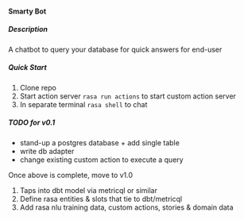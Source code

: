 #### Smarty Bot

##### Description
A chatbot to query your database for quick answers for end-user

##### Quick Start
1. Clone repo
2. Start action server `rasa run actions` to start custom action server
3. In separate terminal `rasa shell` to chat


##### TODO for v0.1
* stand-up a postgres database + add single table
* write db adapter
* change existing custom action to execute a query

Once above is complete, move to v1.0
1. Taps into dbt model via metricql or similar
2. Define rasa entities & slots that tie to dbt/metricql
3. Add rasa nlu training data, custom actions, stories & domain data 